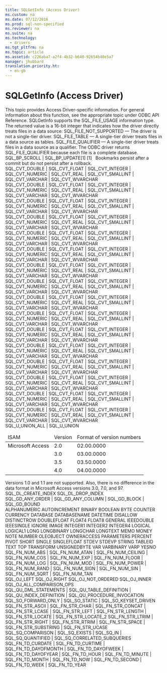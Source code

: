 ```yaml
---
title: SQLGetInfo (Access Driver)
ms.custom: na
ms.date: 07/12/2016
ms.prod: sql-non-specified
ms.reviewer: na
ms.suite: na
ms.technology: 
  - drivers
ms.tgt_pltfrm: na
ms.topic: article
ms.assetid: c226aba7-a2f4-4b32-b640-92654b40e5a7
manager: jhubbard
translation.priority.ht: 
  - en-gb
---
```

# SQLGetInfo (Access Driver)
<?xml version="1.0" encoding="utf-8"?>
<developerConceptualDocument xmlns="http://ddue.schemas.microsoft.com/authoring/2003/5" xmlns:xlink="http://www.w3.org/1999/xlink" xmlns:xsi="http://www.w3.org/2001/XMLSchema-instance" xsi:schemaLocation="http://ddue.schemas.microsoft.com/authoring/2003/5 http://dduestorage.blob.core.windows.net/ddueschema/developer.xsd">
  <introduction>
    <alert class="note">
      <para>This topic provides Access Driver-specific information. For general information about this function, see the appropriate topic under <legacyLink xlink:href="b7a49774-f458-44ce-9a04-a0457501405b">ODBC API Reference</legacyLink>.</para>
    </alert>
    <para>       <legacyBold>SQLGetInfo</legacyBold> supports the SQL_FILE_USAGE information type. The returned value is a 16-bit integer that indicates how the driver directly treats files in a data source:  </para>
    <list class="bullet">
      <listItem>
        <para>SQL_FILE_NOT_SUPPORTED — The driver is not a single-tier driver.</para>
      </listItem>
      <listItem>
        <para>SQL_FILE_TABLE — A single-tier driver treats files in a data source as tables.</para>
      </listItem>
      <listItem>
        <para>SQL_FILE_QUALIFIER — A single-tier driver treats files in a data source as a qualifier.</para>
      </listItem>
    </list>
    <para>The ODBC driver returns SQL_FILE_QUALIFIER because each file is a complete database.</para>
  </introduction>
  <section>
    <title>SQL_BOOKMARK_PERSISTENCE</title>
    <content>
      <para>SQL_BP_SCROLL |  SQL_BP_UPDATE[1]</para>
      <para>[1]   Bookmarks persist after a commit but do not persist after a rollback.</para>
    </content>
  </section>
  <section>
    <title>SQL_CONVERT_BINARY</title>
    <content>
      <para>SQL_CVT_DOUBLE |  SQL_CVT_FLOAT |  SQL_CVT_INTEGER |  SQL_CVT_NUMERIC |  SQL_CVT_REAL |  SQL_CVT_SMALLINT |  SQL_CVT_VARCHAR | SQL_CVT_WVARCHAR</para>
    </content>
  </section>
  <section>
    <title>SQL_CONVERT_CHAR</title>
    <content>
      <para>SQL_CVT_DOUBLE |  SQL_CVT_FLOAT |  SQL_CVT_INTEGER |  SQL_CVT_NUMERIC |  SQL_CVT_REAL |  SQL_CVT_SMALLINT |  SQL_CVT_VARCHAR | SQL_CVT_WVARCHAR</para>
    </content>
  </section>
  <section>
    <title>SQL_CONVERT_DATE</title>
    <content>
      <para>SQL_CVT_DOUBLE |  SQL_CVT_FLOAT |  SQL_CVT_INTEGER |  SQL_CVT_NUMERIC |  SQL_CVT_REAL |  SQL_CVT_SMALLINT |  SQL_CVT_VARCHAR | SQL_CVT_WVARCHAR</para>
    </content>
  </section>
  <section>
    <title>SQL_CONVERT_DOUBLE</title>
    <content>
      <para>SQL_CVT_DOUBLE |  SQL_CVT_FLOAT |  SQL_CVT_INTEGER |  SQL_CVT_NUMERIC |  SQL_CVT_REAL |  SQL_CVT_SMALLINT |  SQL_CVT_VARCHAR | SQL_CVT_WVARCHAR</para>
    </content>
  </section>
  <section>
    <title>SQL_CONVERT_FLOAT</title>
    <content>
      <para>SQL_CVT_DOUBLE |  SQL_CVT_FLOAT |  SQL_CVT_INTEGER |  SQL_CVT_NUMERIC |  SQL_CVT_REAL |  SQL_CVT_SMALLINT |  SQL_CVT_VARCHAR | SQL_CVT_WVARCHAR</para>
    </content>
  </section>
  <section>
    <title>SQL_CONVERT_INTEGER</title>
    <content>
      <para>SQL_CVT_DOUBLE | SQL_CVT_FLOAT |  SQL_CVT_INTEGER |  SQL_CVT_NUMERIC |  SQL_CVT_REAL |  SQL_CVT_SMALLINT |  SQL_CVT_VARCHAR | SQL_CVT_WVARCHAR</para>
    </content>
  </section>
  <section>
    <title>SQL_CONVERT_LONGVARBINARY</title>
    <content>
      <para>SQL_CVT_DOUBLE | SQL_CVT_FLOAT |  SQL_CVT_INTEGER |  SQL_CVT_NUMERIC |  SQL_CVT_REAL |  SQL_CVT_SMALLINT |  SQL_CVT_VARCHAR | SQL_CVT_WVARCHAR</para>
    </content>
  </section>
  <section>
    <title>SQL_CONVERT_LONGVARCHAR</title>
    <content>
      <para>SQL_CVT_DOUBLE | SQL_CVT_FLOAT |  SQL_CVT_INTEGER |  SQL_CVT_NUMERIC |  SQL_CVT_REAL |  SQL_CVT_SMALLINT |  SQL_CVT_VARCHAR | SQL_CVT_WVARCHAR</para>
    </content>
  </section>
  <section>
    <title>SQL_CONVERT_NUMERIC</title>
    <content>
      <para>SQL_CVT_DOUBLE | SQL_CVT_FLOAT |  SQL_CVT_INTEGER |  SQL_CVT_NUMERIC |  SQL_CVT_REAL |  SQL_CVT_SMALLINT |  SQL_CVT_VARCHAR | SQL_CVT_WVARCHAR</para>
    </content>
  </section>
  <section>
    <title>SQL_CONVERT_REAL</title>
    <content>
      <para>SQL_CVT_DOUBLE | SQL_CVT_FLOAT |  SQL_CVT_INTEGER |  SQL_CVT_NUMERIC |  SQL_CVT_REAL |  SQL_CVT_SMALLINT |  SQL_CVT_VARCHAR | SQL_CVT_WVARCHAR</para>
    </content>
  </section>
  <section>
    <title>SQL_CONVERT_SMALLINT</title>
    <content>
      <para>SQL_CVT_DOUBLE | SQL_CVT_FLOAT |  SQL_CVT_INTEGER |  SQL_CVT_NUMERIC |  SQL_CVT_REAL |  SQL_CVT_SMALLINT |  SQL_CVT_VARCHAR | SQL_CVT_WVARCHAR</para>
    </content>
  </section>
  <section>
    <title>SQL_CONVERT_TIME</title>
    <content>
      <para>SQL_CVT_DOUBLE | SQL_CVT_FLOAT |  SQL_CVT_INTEGER |  SQL_CVT_NUMERIC |  SQL_CVT_REAL |  SQL_CVT_SMALLINT |  SQL_CVT_VARCHAR | SQL_CVT_WVARCHAR</para>
    </content>
  </section>
  <section>
    <title>SQL_CONVERT_TIMESTAMP</title>
    <content>
      <para>SQL_CVT_DOUBLE | SQL_CVT_FLOAT |  SQL_CVT_INTEGER |  SQL_CVT_NUMERIC |  SQL_CVT_REAL |  SQL_CVT_SMALLINT |  SQL_CVT_VARCHAR | SQL_CVT_WVARCHAR</para>
    </content>
  </section>
  <section>
    <title>SQL_CONVERT_TINYINT</title>
    <content>
      <para>SQL_CVT_DOUBLE | SQL_CVT_FLOAT |  SQL_CVT_INTEGER |  SQL_CVT_NUMERIC |  SQL_CVT_REAL |  SQL_CVT_SMALLINT |  SQL_CVT_VARCHAR | SQL_CVT_WVARCHAR</para>
    </content>
  </section>
  <section>
    <title>SQL_CONVERT_VARBINARY</title>
    <content>
      <para>SQL_CVT_DOUBLE | SQL_CVT_FLOAT |  SQL_CVT_INTEGER |  SQL_CVT_NUMERIC |  SQL_CVT_REAL |  SQL_CVT_SMALLINT |  SQL_CVT_VARCHAR | SQL_CVT_WVARCHAR</para>
    </content>
  </section>
  <section>
    <title>SQL_CONVERT_VARCHAR</title>
    <content>
      <para>SQL_CVT_DOUBLE | SQL_CVT_FLOAT |  SQL_CVT_INTEGER |  SQL_CVT_NUMERIC |  SQL_CVT_REAL |  SQL_CVT_SMALLINT |  SQL_CVT_VARCHAR | SQL_CVT_WVARCHAR</para>
    </content>
  </section>
  <section>
    <title>SQL_UNION</title>
    <content>
      <para>SQL_U_UNION_ALL | SQL_U_UNION</para>
    </content>
  </section>
  <section>
    <title>SQL_DBMS_VER</title>
    <content>
      <table xmlns:caps="http://schemas.microsoft.com/build/caps/2013/11">
        <thead>
          <tr>
            <TD>
              <para>ISAM</para>
            </TD>
            <TD>
              <para>Version</para>
            </TD>
            <TD>
              <para>Format of version numbers</para>
            </TD>
          </tr>
        </thead>
        <tbody>
          <tr>
            <TD>
              <para>Microsoft Access</para>
            </TD>
            <TD>
              <para>2.0</para>
            </TD>
            <TD>
              <para>02.00.0000</para>
            </TD>
          </tr>
          <tr>
            <TD>
              <para> </para>
            </TD>
            <TD>
              <para>3.0</para>
            </TD>
            <TD>
              <para>03.00.0000</para>
            </TD>
          </tr>
          <tr>
            <TD>
              <para> </para>
            </TD>
            <TD>
              <para>3.5</para>
            </TD>
            <TD>
              <para>03.50.0000</para>
            </TD>
          </tr>
          <tr>
            <TD>
              <para> </para>
            </TD>
            <TD>
              <para>4.0</para>
            </TD>
            <TD>
              <para>04.00.0000</para>
            </TD>
          </tr>
        </tbody>
      </table>
      <alert class="note">
        <para>Versions 1.0 and 1.1 are not supported. Also, there is no difference in the data format in Microsoft Access versions 3.0, 7.0, and 97.</para>
      </alert>
    </content>
  </section>
  <section>
    <title>SQL_DDL_INDEX</title>
    <content>
      <para>SQL_DL_CREATE_INDEX</para>
      <para>SQL_DL_DROP_INDEX</para>
    </content>
  </section>
  <section>
    <title>SQL_GETDATA_EXTENSIONS</title>
    <content>
      <para>SQL_GD_ANY_ORDER | SQL_GD_ANY_COLUMN | SQL_GD_BLOCK | SQL_GD_BOUND </para>
    </content>
  </section>
  <section>
    <title>SQL_KEYWORDS</title>
    <content>
      <para>ALPHANUMERIC</para>
      <para>AUTOINCREMENT</para>
      <para>BINARY</para>
      <para>BOOLEAN</para>
      <para>BYTE</para>
      <para>COUNTER</para>
      <para>CURRENCY</para>
      <para>DATABASE</para>
      <para>DATABASENAME</para>
      <para>DATETIME</para>
      <para>DISALLOW</para>
      <para>DISTINCTROW</para>
      <para>DOUBLEFLOAT</para>
      <para>FLOAT4</para>
      <para>FLOAT8</para>
      <para>GENERAL</para>
      <para>IEEEDOUBLE</para>
      <para>IEEESINGLE</para>
      <para>IGNORE</para>
      <para>IMAGE</para>
      <para>INTEGER1</para>
      <para>INTEGER2</para>
      <para>INTEGER4</para>
      <para>LOGICAL</para>
      <para>LOGICAL1</para>
      <para>LONG</para>
      <para>LONGBINARY</para>
      <para>LONGCHAR</para>
      <para>LONGTEXT</para>
      <para>MEMO</para>
      <para>MONEY</para>
      <para>NOTE</para>
      <para>NUMBER</para>
      <para>OLEOBJECT</para>
      <para>OWNERACCESS</para>
      <para>PARAMETERS</para>
      <para>PERCENT</para>
      <para>PIVOT</para>
      <para>SHORT</para>
      <para>SINGLE</para>
      <para>SINGLEFLOAT</para>
      <para>STDEV</para>
      <para>STDEVP</para>
      <para>STRING</para>
      <para>TABLEID</para>
      <para>TEXT</para>
      <para>TOP</para>
      <para>TRANSFORM</para>
      <para>UNSIGNEDBYTE</para>
      <para>VAR</para>
      <para>VARBINARY</para>
      <para>VARP</para>
      <para>YESNO</para>
    </content>
  </section>
  <section>
    <title>SQL_NUMERIC_FUNCTIONS</title>
    <content>
      <para>SQL_FN_NUM_ABS | SQL_FN_NUM_ATAN | SQL_FN_NUM_CEILING | SQL_FN_NUM_COS | SQL_FN_NUM_EXP | SQL_FN_NUM_FLOOR | SQL_FN_NUM_LOG | SQL_FN_NUM_MOD | SQL_FN_NUM_POWER | SQL_FN_NUM_RAND | SQL_FN_NUM_SIGN | SQL_FN_NUM_SIN | SQL_FN_NUM_SQRT | SQL_FN_NUM_TAN </para>
    </content>
  </section>
  <section>
    <title>SQL_OJ_CAPABILITIES</title>
    <content>
      <para>SQL_OJ_LEFT SQL_OJ_RIGHT SQL_OJ_NOT_ORDERED SQL_OJ_INNER SQL_OJ_ALL_COMPARISON_OPS</para>
    </content>
  </section>
  <section>
    <title>SQL_CATALOG_USAGE</title>
    <content>
      <para>SQL_QU_DML_STATEMENTS | SQL_QU_TABLE_DEFINITION | SQL_QU_INDEX_DEFINITION | SQL_QU_PROCEDURE_INVOCATION </para>
    </content>
  </section>
  <section>
    <title>SQL_SCROLL_OPTIONS</title>
    <content>
      <para>SQL_SO_FORWARD_ONLY | SQL_SO_STATIC | SQL_SO_KEYSET_DRIVEN </para>
    </content>
  </section>
  <section>
    <title>SQL_STRING_FUNCTIONS</title>
    <content>
      <para>SQL_FN_STR_ASCII | SQL_FN_STR_CHAR | SQL_FN_STR_CONCAT |  SQL_FN_STR_LCASE |  SQL_FN_STR_LEFT |  SQL_FN_STR_LENGTH |  SQL_FN_STR_LOCATE | SQL_FN_STR_LOCATE_2  SQL_FN_STR_LTRIM |  SQL_FN_STR_RIGHT |  SQL_FN_STR_RTRIM |  SQL_FN_STR_SPACE | SQL_FN_STR_SUBSTRING |  SQL_FN_STR_UCASE </para>
    </content>
  </section>
  <section>
    <title>SQL_SUBQUERIES</title>
    <content>
      <para>SQL_SQ_COMPARISON | SQL_SQ_EXISTS | SQL_SQ_IN | SQL_SQ_QUANTIFIED | SQL_SQ_CORRELATED_SUBQUERIES </para>
    </content>
  </section>
  <section>
    <title>SQL_TIMEDATE_FUNCTIONS</title>
    <content>
      <para>SQL_FN_TD_CURDATE |  SQL_FN_TD_CURTIME |  SQL_FN_TD_DAYOFMONTH |  SQL_FN_TD_DAYOFWEEK | SQL_FN_TD_DAYOFYEAR |  SQL_FN_TD_HOUR | SQL_FN_TD_MINUTE | SQL_FN_TD_MONTH |  SQL_FN_TD_NOW | SQL_FN_TD_SECOND | SQL_FN_TD_WEEK | SQL_FN_TD_YEAR</para>
    </content>
  </section>
  <relatedTopics />
</developerConceptualDocument>